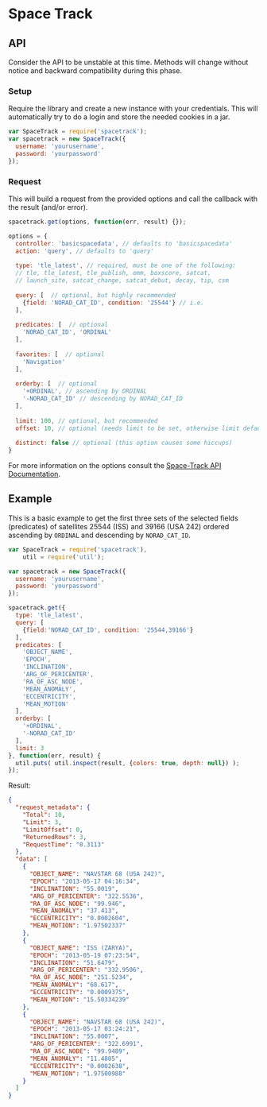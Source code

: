 # Space Track

## API
  Consider the API to be unstable at this time. Methods will change without notice and backward compatibility during this phase.

### Setup
  Require the library and create a new instance with your credentials.
  This will automatically try to do a login and store the needed cookies in a jar.
```javascript
var SpaceTrack = require('spacetrack');
var spacetrack = new SpaceTrack({
  username: 'yourusername',
  password: 'yourpassword'
});
```

### Request
  This will build a request from the provided options and call the callback with the result (and/or error).
  
```javascript
spacetrack.get(options, function(err, result) {});
```
```javascript
options = {
  controller: 'basicspacedata', // defaults to 'basicspacedata'
  action: 'query', // defaults to 'query'
  
  type: 'tle_latest', // required, must be one of the following:
  // tle, tle_latest, tle_publish, omm, boxscore, satcat, 
  // launch_site, satcat_change, satcat_debut, decay, tip, csm
  
  query: [  // optional, but highly recommended
    {field: 'NORAD_CAT_ID', condition: '25544'} // i.e.
  ],
  
  predicates: [  // optional
    'NORAD_CAT_ID', 'ORDINAL'
  ],
  
  favorites: [  // optional
    'Navigation'
  ],
  
  orderby: [  // optional
    '+ORDINAL', // ascending by ORDINAL
    '-NORAD_CAT_ID' // descending by NORAD_CAT_ID
  ],
  
  limit: 100, // optional, but recommended
  offset: 10, // optional (needs limit to be set, otherwise limit defaults to 100)
  
  distinct: false // optional (this option causes some hiccups)
}
```
  For more information on the options consult the [Space-Track API Documentation](https://www.space-track.org/documentation).

## Example

  This is a basic example to get the first three sets of the selected fields (predicates) of satellites 25544 (ISS) and 39166 (USA 242) ordered ascending by `ORDINAL` and descending by `NORAD_CAT_ID`.

```javascript
var SpaceTrack = require('spacetrack'),
    util = require('util');

var spacetrack = new SpaceTrack({
  username: 'yourusername',
  password: 'yourpassword'
});

spacetrack.get({
  type: 'tle_latest',
  query: [
    {field:'NORAD_CAT_ID', condition: '25544,39166'}
  ],
  predicates: [
    'OBJECT_NAME',
    'EPOCH',
    'INCLINATION',
    'ARG_OF_PERICENTER',
    'RA_OF_ASC_NODE',
    'MEAN_ANOMALY',
    'ECCENTRICITY',
    'MEAN_MOTION'
  ],
  orderby: [
    '+ORDINAL',
    '-NORAD_CAT_ID'
  ],
  limit: 3
}, function(err, result) {
  util.puts( util.inspect(result, {colors: true, depth: null}) );
});
```
Result:
```json
{
  "request_metadata": {
    "Total": 10,
    "Limit": 3,
    "LimitOffset": 0,
    "ReturnedRows": 3,
    "RequestTime": "0.3113"
  },
  "data": [
    {
      "OBJECT_NAME": "NAVSTAR 68 (USA 242)",
      "EPOCH": "2013-05-17 04:16:34",
      "INCLINATION": "55.0019",
      "ARG_OF_PERICENTER": "322.5536",
      "RA_OF_ASC_NODE": "99.946",
      "MEAN_ANOMALY": "37.413",
      "ECCENTRICITY": "0.0002604",
      "MEAN_MOTION": "1.97502337"
    },
    {
      "OBJECT_NAME": "ISS (ZARYA)",
      "EPOCH": "2013-05-19 07:23:54",
      "INCLINATION": "51.6479",
      "ARG_OF_PERICENTER": "332.9506",
      "RA_OF_ASC_NODE": "251.5234",
      "MEAN_ANOMALY": "68.617",
      "ECCENTRICITY": "0.0009375",
      "MEAN_MOTION": "15.50334239"
    },
    {
      "OBJECT_NAME": "NAVSTAR 68 (USA 242)",
      "EPOCH": "2013-05-17 03:24:21",
      "INCLINATION": "55.0007",
      "ARG_OF_PERICENTER": "322.6991",
      "RA_OF_ASC_NODE": "99.9489",
      "MEAN_ANOMALY": "11.4805",
      "ECCENTRICITY": "0.0002638",
      "MEAN_MOTION": "1.97500988"
    }
  ]
}
```
